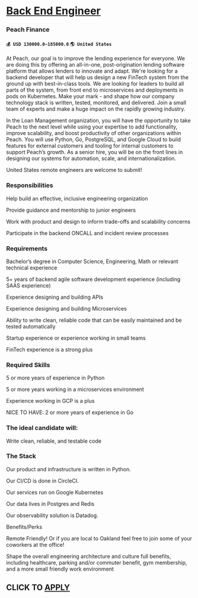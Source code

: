 # [Back End Engineer](https://www.remotewlb.com/apply/back-end-engineer-88963)  
### Peach Finance  
#### `💰 USD 130000.0~185000.0` `🌎 United States`  

At Peach, our goal is to improve the lending experience for everyone. We are doing this by offering an all-in-one, post-origination lending software platform that allows lenders to innovate and adapt. We're looking for a backend developer that will help us design a new FinTech system from the ground up with best-in-class tools. We are looking for leaders to build all parts of the system, from front end to microservices and deployments in pods on Kubernetes. Make your mark - and shape how our company technology stack is written, tested, monitored, and delivered. Join a small team of experts and make a huge impact on the rapidly growing industry.

In the Loan Management organization, you will have the opportunity to take Peach to the next level while using your expertise to add functionality, improve scalability, and boost productivity of other organizations within Peach. You will use Python, Go, PostgreSQL, and Google Cloud to build features for external customers and tooling for internal customers to support Peach’s growth. As a senior hire, you will be on the front lines in designing our systems for automation, scale, and internationalization.

United States remote engineers are welcome to submit!

### Responsibilities

Help build an effective, inclusive engineering organization

Provide guidance and mentorship to junior engineers

Work with product and design to inform trade-offs and scalability concerns

Participate in the backend ONCALL and incident review processes

### Requirements

Bachelor’s degree in Computer Science, Engineering, Math or relevant technical experience

5+ years of backend agile software development experience (including SAAS experience)

Experience designing and building APIs

Experience designing and building Microservices

Ability to write clean, reliable code that can be easily maintained and be tested automatically

Startup experience or experience working in small teams

FinTech experience is a strong plus

### Required Skills

5 or more years of experience in Python

5 or more years working in a microservices environment

Experience working in GCP is a plus

NICE TO HAVE: 2 or more years of experience in Go

### The ideal candidate will:

Write clean, reliable, and testable code

### The Stack

Our product and infrastructure is written in Python.

Our CI/CD is done in CircleCI.

Our services run on Google Kubernetes

Our data lives in Postgres and Redis

Our observability solution is Datadog.

Benefits/Perks

Remote Friendly! Or if you are local to Oakland feel free to join some of your coworkers at the office!

Shape the overall engineering architecture and culture full benefits, including healthcare, parking and/or commuter benefit, gym membership, and a more small friendly work environment

  
## CLICK TO [APPLY](https://www.remotewlb.com/apply/back-end-engineer-88963)

